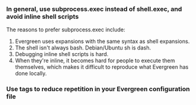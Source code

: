 ### In general, use subprocess.exec instead of shell.exec, and avoid inline shell scripts ###

The reasons to prefer subprocess.exec include:
1. Evergreen uses expansions with the same syntax as shell expansions.
2. The shell isn't always bash. Debian/Ubuntu sh is dash.
3. Debugging inline shell scripts is hard.
4. When they're inline, it becomes hard for people to execute them themselves, which makes it difficult to reproduce what Evergreen has done locally.

### Use tags to reduce repetition in your Evergreen configuration file ###